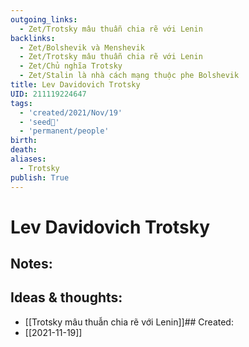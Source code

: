 ```yaml
---
outgoing_links:
  - Zet/Trotsky mâu thuẫn chia rẽ với Lenin
backlinks:
  - Zet/Bolshevik và Menshevik
  - Zet/Trotsky mâu thuẫn chia rẽ với Lenin
  - Zet/Chủ nghĩa Trotsky
  - Zet/Stalin là nhà cách mạng thuộc phe Bolshevik
title: Lev Davidovich Trotsky
UID: 211119224647
tags:
  - 'created/2021/Nov/19'
  - 'seed🥜'
  - 'permanent/people'
birth: 
death: 
aliases:
  - Trotsky
publish: True
---
```

# Lev Davidovich Trotsky

## Notes:


## Ideas & thoughts:
- [[Trotsky mâu thuẫn chia rẽ với Lenin]]## Created:
- [[2021-11-19]]

